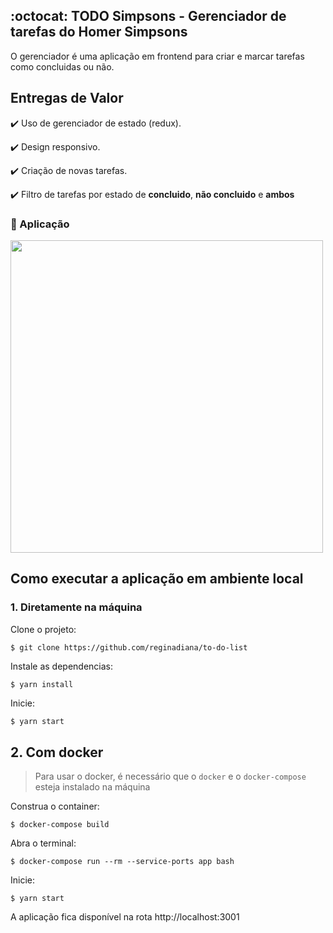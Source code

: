 ## :octocat: TODO Simpsons - Gerenciador de tarefas do Homer Simpsons

O gerenciador é uma aplicação em frontend para criar e marcar tarefas como concluidas ou não. 

## Entregas de Valor 

:heavy_check_mark: Uso de gerenciador de estado (redux).

:heavy_check_mark: Design responsivo.

:heavy_check_mark: Criação de novas tarefas.

:heavy_check_mark: Filtro de tarefas por estado de **concluido**, **não concluido** e **ambos**

### :iphone: Aplicação 

<img src="https://user-images.githubusercontent.com/46378210/173255670-5a93198e-561f-441a-8c48-311f604014b7.png" width="500"/>

## Como executar a aplicação em ambiente local

### 1. Diretamente na máquina

Clone o projeto:

```bash
$ git clone https://github.com/reginadiana/to-do-list
```

Instale as dependencias:

```
$ yarn install
```

Inicie:

```
$ yarn start
```

## 2. Com docker

> Para usar o docker, é necessário que o `docker` e o `docker-compose` esteja instalado na máquina

Construa o container:
```
$ docker-compose build
```

Abra o terminal:
```
$ docker-compose run --rm --service-ports app bash  
```

Inicie: 

```
$ yarn start
```

A aplicação fica disponível na rota http://localhost:3001
